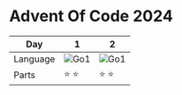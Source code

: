 # Advent Of Code 2024

| Day | 1 | 2 |
|---|---|---|
|Language| ![Go1](https://skillicons.dev/icons?i=go) | ![Go1](https://skillicons.dev/icons?i=go) |
| Parts | ⭐ ⭐|⭐ ⭐|

